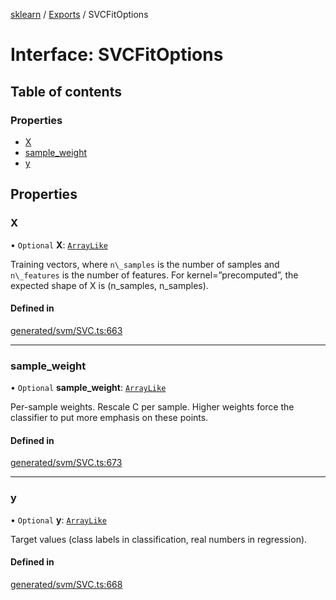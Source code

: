 [sklearn](../readme.md) / [Exports](../modules.md) / SVCFitOptions

# Interface: SVCFitOptions

## Table of contents

### Properties

- [X](SVCFitOptions.md#x)
- [sample\_weight](SVCFitOptions.md#sample_weight)
- [y](SVCFitOptions.md#y)

## Properties

### X

• `Optional` **X**: [`ArrayLike`](../modules.md#arraylike)

Training vectors, where `n\_samples` is the number of samples and `n\_features` is the number of features. For kernel=”precomputed”, the expected shape of X is (n\_samples, n\_samples).

#### Defined in

[generated/svm/SVC.ts:663](https://github.com/transitive-bullshit/scikit-learn-ts/blob/367336a/packages/sklearn/src/generated/svm/SVC.ts#L663)

___

### sample\_weight

• `Optional` **sample\_weight**: [`ArrayLike`](../modules.md#arraylike)

Per-sample weights. Rescale C per sample. Higher weights force the classifier to put more emphasis on these points.

#### Defined in

[generated/svm/SVC.ts:673](https://github.com/transitive-bullshit/scikit-learn-ts/blob/367336a/packages/sklearn/src/generated/svm/SVC.ts#L673)

___

### y

• `Optional` **y**: [`ArrayLike`](../modules.md#arraylike)

Target values (class labels in classification, real numbers in regression).

#### Defined in

[generated/svm/SVC.ts:668](https://github.com/transitive-bullshit/scikit-learn-ts/blob/367336a/packages/sklearn/src/generated/svm/SVC.ts#L668)
